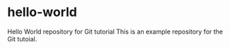 # hello-world
Hello World repository for Git tutorial
This is an example repository for the Git tutoial.


